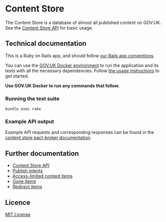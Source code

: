 # Content Store

The Content Store is a database of almost all published content on GOV.UK.
See the [Content Store API](./docs/content-store-api.md) for basic usage.

## Technical documentation

This is a Ruby on Rails app, and should follow [our Rails app conventions](https://docs.publishing.service.gov.uk/manual/conventions-for-rails-applications.html).

You can use the [GOV.UK Docker environment](https://github.com/alphagov/govuk-docker) to run the application and its tests with all the necessary dependencies. Follow [the usage instructions](https://github.com/alphagov/govuk-docker#usage) to get started.

**Use GOV.UK Docker to run any commands that follow.**

### Running the test suite

`bundle exec rake`

### Example API output

Example API requests and corresponding responses can be found in the
[content store pact-broker documentation](https://govuk-pact-broker-6991351eca05.herokuapp.com/pacts/provider/Content%20Store/consumer/Publishing%20API/latest).

## Further documentation

- [Content Store API](./docs/content-store-api.md)
- [Publish intents](./docs/publish_intents.md)
- [Access-limited content items](./docs/access-limited-content-items.md)
- [Gone items](./docs/gone_item.md)
- [Redirect items](./docs/redirect_item.md)

## Licence

[MIT License](LICENCE)
